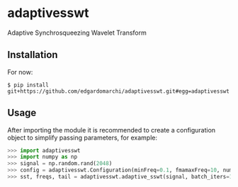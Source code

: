 # adaptivesswt
Adaptive Synchrosqueezing Wavelet Transform

## Installation
For now:

```
$ pip install git+https://github.com/edgardomarchi/adaptivesswt.git#egg=adaptivesswt
```

## Usage
After importing the module it is recommended to create a configuration object to simplify passing parameters, for example:

```python
>>> import adaptivesswt
>>> import numpy as np
>>> signal = np.random.rand(2048)
>>> config = adaptivesswt.Configuration(minFreq=0.1, fmamaxFreq=10, numFreqs=20)
>>> sst, freqs, tail = adaptivesswt.adaptive_sswt(signal, batch_iters=10, method='proportional', thrsh=1/10, otl=False, **config.asdict())
```